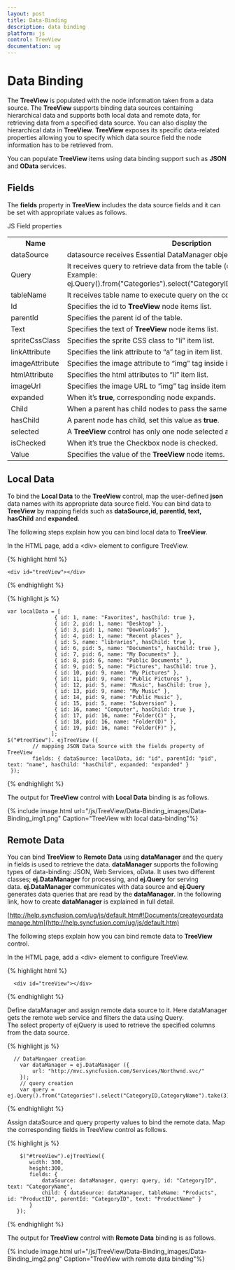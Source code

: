 ```yaml
---
layout: post
title: Data-Binding
description: data binding 
platform: js
control: TreeView
documentation: ug
---
```


# Data Binding 

The **TreeView** is populated with the node information taken from a data source. The **TreeView** supports binding data sources containing hierarchical data and supports both local data and remote data, for retrieving data from a specified data source. You can also display the hierarchical data in **TreeView**. **TreeView** exposes its specific data-related properties allowing you to specify which data source field the node information has to be retrieved from.

You can populate **TreeView** items using data binding support such as **JSON** and **OData** services. 

## Fields

The **fields** property in **TreeView** includes the data source fields and it can be set with appropriate values as follows.

JS Field properties

<table>
<tr>
<th>
Name</th><th>
Description</th></tr>
<tr>
<td>
dataSource</td><td>
datasource receives  Essential DataManager object and JSON object. </td></tr>
<tr>
<td>
Query</td><td>
It receives query to retrieve data from the table (query is same as SQL). Example:  ej.Query().from("Categories").select("CategoryID,CategoryName").take(3);</td></tr>
<tr>
<td>
tableName</td><td>
It receives table name to execute query on the corresponding table.</td></tr>
<tr>
<td>
Id</td><td>
Specifies the id to <b>TreeView</b> node items list.</td></tr>
<tr>
<td>
parentId</td><td>
Specifies the parent id of the table.</td></tr>
<tr>
<td>
Text</td><td>
Specifies the text of <b>TreeView</b> node items list.</td></tr>
<tr>
<td>
spriteCssClass</td><td>
Specifies the sprite CSS class to “li” item list.</td></tr>
<tr>
<td>
linkAttribute</td><td>
Specifies the link attribute to “a” tag in item list.</td></tr>
<tr>
<td>
imageAttribute</td><td>
Specifies the image attribute to “img” tag inside items list.</td></tr>
<tr>
<td>
htmlAttribute</td><td>
Specifies the html attributes to “li” item list.</td></tr>
<tr>
<td>
imageUrl</td><td>
Specifies the image URL to “img” tag inside item list. </td></tr>
<tr>
<td>
expanded</td><td>
When it’s <b>true</b>, corresponding node expands.</td></tr>
<tr>
<td>
Child</td><td>
When a parent has child nodes to pass the same mapper for child.</td></tr>
<tr>
<td>
hasChild</td><td>
A parent node has child, set this value as <b>true</b>.</td></tr>
<tr>
<td>
selected</td><td>
A <b>TreeView</b> control has only one node selected at time.</td></tr>
<tr>
<td>
isChecked</td><td>
When it’s true the Checkbox node is checked.</td></tr>
<tr>
<td>
Value</td><td>
Specifies the value of the <b>TreeView</b> node items.</td></tr>
</table>

## Local Data

To bind the **Local Data** to the **TreeView** control, map the user-defined **json** data names with its appropriate data source field. You can bind data to **TreeView** by mapping fields such as **dataSource,id, parentId, text, hasChild** and **expanded**. 

The following steps explain how you can bind local data to **TreeView**.

In the HTML page, add a &lt;div&gt; element to configure TreeView.

{% highlight html %}

    <div id="treeView"></div>

{% endhighlight %}

{% highlight js %}

    var localData = [
                   { id: 1, name: "Favorites", hasChild: true },
                   { id: 2, pid: 1, name: "Desktop" },
                   { id: 3, pid: 1, name: "Downloads" },
                   { id: 4, pid: 1, name: "Recent places" },
                   { id: 5, name: "libraries", hasChild: true },
                   { id: 6, pid: 5, name: "Documents", hasChild: true },
                   { id: 7, pid: 6, name: "My Documents" },
                   { id: 8, pid: 6, name: "Public Documents" },
                   { id: 9, pid: 5, name: "Pictures", hasChild: true },
                   { id: 10, pid: 9, name: "My Pictures" },
                   { id: 11, pid: 9, name: "Public Pictures" },
                   { id: 12, pid: 5, name: "Music", hasChild: true },
                   { id: 13, pid: 9, name: "My Music" },
                   { id: 14, pid: 9, name: "Public Music" },
                   { id: 15, pid: 5, name: "Subversion" },
                   { id: 16, name: "Computer", hasChild: true },
                   { id: 17, pid: 16, name: "Folder(C)" },
                   { id: 18, pid: 16, name: "Folder(D)" },
                   { id: 19, pid: 16, name: "Folder(F)" },
                  ];
    $("#treeView"). ejTreeView ({
            // mapping JSON Data Source with the fields property of TreeView
            fields: { dataSource: localData, id: "id", parentId: "pid", text: "name", hasChild: "hasChild", expanded: "expanded" }            
     });

{% endhighlight %}

The output for **TreeView** control with **Local Data** binding is as follows.

{% include image.html url="/js/TreeView/Data-Binding_images/Data-Binding_img1.png" Caption="TreeView with local data-binding"%}

## Remote Data

You can bind **TreeView** to **Remote Data** using **dataManager** and the query in fields is used to retrieve the data. **dataManager** supports the following types of data-binding: JSON, Web Services, oData. It uses two different classes; **ej.DataManager** for processing, and **ej.Query** for serving data. **ej.DataManager** communicates with data source and **ej.Query** generates data queries that are read by the **dataManager**. In the following link, how to create **dataManager** is explained in full detail.

[http://help.syncfusion.com/ug/js/default.htm#!Documents/createyourdatamanage.htm](http://help.syncfusion.com/ug/js/default.htm)

The following steps explain how you can bind remote data to **TreeView** control.

In the HTML page, add a &lt;div&gt; element to configure TreeView.

{% highlight html %}


      <div id="treeView"></div>

{% endhighlight %}



Define dataManager and assign remote data source to it. Here dataManager gets the remote web service and filters the data using Query. The select property of ejQuery is used to retrieve the specified columns from the data source.

{% highlight js %}

      // DataMangaer creation
        var dataManager = ej.DataManager ({
            url: "http://mvc.syncfusion.com/Services/Northwnd.svc/"
        });
        // query creation
        var query = ej.Query().from("Categories").select("CategoryID,CategoryName").take(3);


{% endhighlight %}


Assign dataSource and query property values to bind the remote data. Map the corresponding fields in TreeView control as follows.

{% highlight js %}


        $("#treeView").ejTreeView({       
           width: 300,
           height:300,
           fields: {
               dataSource: dataManager, query: query, id: "CategoryID", text: "CategoryName",
               child: { dataSource: dataManager, tableName: "Products", id: "ProductID", parentId: "CategoryID", text: "ProductName" }
           }
       });


{% endhighlight %}

The output for **TreeView** control with **Remote Data** binding is as follows.

{% include image.html url="/js/TreeView/Data-Binding_images/Data-Binding_img2.png" Caption="TreeView with remote data binding"%}

